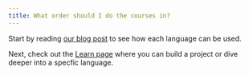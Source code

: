 ```yaml
---
title: What order should I do the courses in?
---
```

Start by reading [our blog post](http://www.codecademy.com/blog/86-what-language-do-you-need-to-know) to see how each language can be used.

Next, check out the [Learn page](http://www.codecademy.com/learn) where you can build a project or dive deeper into a specfic language.



